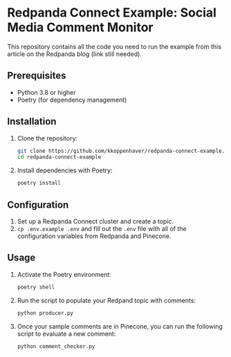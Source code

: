 # Redpanda Connect Example: Social Media Comment Monitor

This repository contains all the code you need to run the example from this article on the Redpanda blog (link still needed).

## Prerequisites

- Python 3.8 or higher
- Poetry (for dependency management)

## Installation

1. Clone the repository:
   ```sh
   git clone https://github.com/kkoppenhaver/redpanda-connect-example.git
   cd redpanda-connect-example
   ```

2. Install dependencies with Poetry:
   ```sh
   poetry install
   ```

## Configuration

1. Set up a Redpanda Connect cluster and create a topic.
2. `cp .env.example .env` and fill out the `.env` file with all of the configuration variables from Redpanda and Pinecone.

## Usage

1. Activate the Poetry environment:
   ```sh
   poetry shell
   ```

2. Run the script to populate your Redpand topic with comments:
   ```sh
   python producer.py
   ```

3. Once your sample comments are in Pinecone, you can run the following script to evaluate a new comment:
   ```sh
   python comment_checker.py
   ```